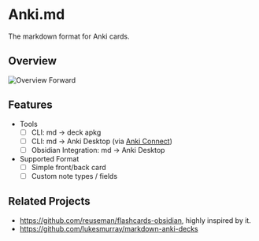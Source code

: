 # Anki.md

The markdown format for Anki cards.

## Overview

![Overview Forward](TBD)

## Features

- Tools
  - [ ] CLI: md -> deck apkg
  - [ ] CLI: md -> Anki Desktop (via [Anki Connect](https://ankiweb.net/shared/info/2055492159))
  - [ ] Obsidian Integration: md -> Anki Desktop

- Supported Format
  - [ ] Simple front/back card
  - [ ] Custom note types / fields

## Related Projects

- https://github.com/reuseman/flashcards-obsidian, highly inspired by it.
- https://github.com/lukesmurray/markdown-anki-decks
